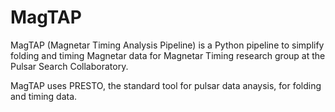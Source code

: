 # MagTAP

MagTAP (Magnetar Timing Analysis Pipeline) is a Python pipeline to simplify folding and timing Magnetar data for Magnetar Timing research group at the Pulsar Search Collaboratory.

MagTAP uses PRESTO, the standard tool for pulsar data anaysis, for folding and timing data.
